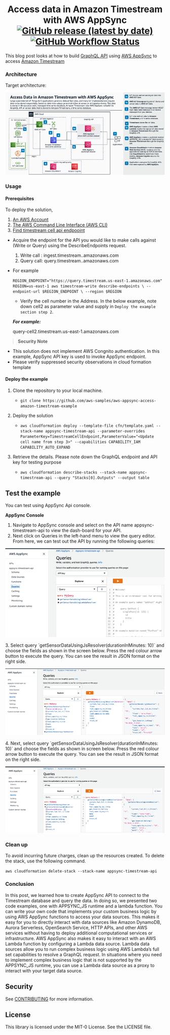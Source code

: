 <h1 align="center">
Access data in Amazon Timestream with AWS AppSync
<br>
   <a href="https://github.com/aws-samples/aws-appsync-access-amazon-timestream-example/releases"><img alt="GitHub release (latest by date)" src="https://img.shields.io/github/v/release/aws-samples/aws-appsync-access-amazon-timestream-example?display_name=tag"></a>
   <a href="https://github.com/aws-samples/aws-appsync-access-amazon-timestream-example//actions"><img alt="GitHub Workflow Status" src="https://github.com/aws-samples/aws-appsync-access-amazon-timestream-example/workflows/Unit%20Tests/badge.svg"></a>
</h1>

This blog post looks at how to build [GraphQL API](https://graphql.org/) using [AWS AppSync](https://docs.aws.amazon.com/appsync/latest/devguide/what-is-appsync.html) to access [Amazon Timestream](https://aws.amazon.com/timestream/)

### Architecture

Target architecture:

<p align="center">
  <img src="docs/Appsync-timestream.png" alt="AWS Architecture Diagram" />
</p>

### Usage

#### Prerequisites
To deploy the solution,

1. [An AWS Account](https://signin.aws.amazon.com/signin?redirect_uri=https%3A%2F%2Fportal.aws.amazon.com%2Fbilling%2Fsignup%2Fresume&client_id=signup)
3. [The AWS Command Line Interface (AWS CLI)](https://docs.aws.amazon.com/cli/latest/userguide/getting-started-install.html)
3. [Find timestream cell api endpooint](https://docs.aws.amazon.com/timestream/latest/developerguide/Using-API.endpoint-discovery.describe-endpoints.implementation.html)
  
  * Acquire the endpoint for the API you would like to make calls against (Write or Query) using the DescribeEndpoints request.
    1.	Write call : ingest.timestream.<region>.amazonaws.com
    2.	Query call: query.timestream.<region>.amazonaws.com

  * For example

    `
    REGION_ENDPOINT="https://query.timestream.us-east-1.amazonaws.com"
    REGION=us-east-1
    aws timestream-write describe-endpoints \
    --endpoint-url $REGION_ENDPOINT \
    --region $REGION
    `

    * Verify the cell number in the Address. In the below example, note down cell2 as parameter value and supply in `Deploy the example section step 2`.

    ***For example:***

    query-cell2.timestream.us-east-1.amazonaws.com

> **Security Note**

  * This solution does not implement AWS Congnito authentication. In this example, AppSync API key is used to invoke AppSync endpoint.
  * Please verify suppressed security observations in cloud formation template

#### Deploy the example

1. Clone the repository to your local machine.
    * `git clone https://github.com/aws-samples/aws-appsync-access-amazon-timestream-example`

2. Deploy the solution
    * `aws cloudformation deploy --template-file cfn/template.yaml --stack-name appsync-timestream-api --parameter-overrides ParameterKey=TimestreamCellEndpoint,ParameterValue="<Update cell name from step 3>" --capabilities CAPABILITY_IAM CAPABILITY_AUTO_EXPAND`

3. Retrieve the details. Please note down the GraphQL endpoint and API key for testing purpose
    * `aws cloudformation describe-stacks --stack-name appsync-timestream-api --query "Stacks[0].Outputs" --output table`

## Test the example

You can test using AppSync Api console.

**AppSync Console**

1.	Navigate to AppSync console and select on the API name appsync-timestream-api  to view the dash-board for your API. 
2.	Next click on Queries in the left-hand menu to view the query editor. From here, we can test out the API by running the following queries:
<p align="center">
  <img src="docs/AppSyncConsole1.png" alt="AWS Architecture Diagram" />
</p>
3. Select query `getSensorDataUsingJsResolver(durationInMinutes: 10)` and choose the fields as shown in the screen below. Press the red colour arrow button to execute the query. You can see the result in JSON format on the right side.
<p align="center">
  <img src="docs/AppSyncConsole2.png" alt="AWS Architecture Diagram" />
</p>
4.	Next, select query `getSensorDataUsingJsResolver(durationInMinutes: 10)` and choose the fields as shown in screen below. Press the red colour arrow button to execute the query. You can see the result in JSON format on the right side.
<p align="center">
  <img src="docs/AppSyncConsole3.png" alt="AWS Architecture Diagram" />
</p>

### Clean up

To avoid incurring future charges, clean up the resources created. To delete the stack, use the following command. 

`
aws cloudformation delete-stack --stack-name appsync-timestream-api
`

### Conclusion

In this post, we learned how to create AppSync API to connect to the Timestream database and query the data. In doing so, we presented two code examples, one with APPSYNC_JS runtime and a lambda function. You can write your own code that implements your custom business logic by using AWS AppSync functions to access your data sources. This makes it easy for you to directly interact with data sources like Amazon DynamoDB, Aurora Serverless, OpenSearch Service, HTTP APIs, and other AWS services without having to deploy additional computational services or infrastructure. AWS AppSync also makes it easy to interact with an AWS Lambda function by configuring a Lambda data source. Lambda data sources allow you to run complex business logic using AWS Lambda’s full set capabilities to resolve a GraphQL request. In situations where you need to implement complex business logic that is not supported by the APPSYNC_JS runtime, you can use a Lambda data source as a proxy to interact with your target data source.


## Security
See [CONTRIBUTING](CONTRIBUTING.md#security-issue-notifications) for more information.

## License
This library is licensed under the MIT-0 License. See the LICENSE file.
